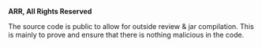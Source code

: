 **ARR, All Rights Reserved**

The source code is public to allow for outside review & jar compilation. This is mainly to prove and ensure that there is nothing malicious in the code.
